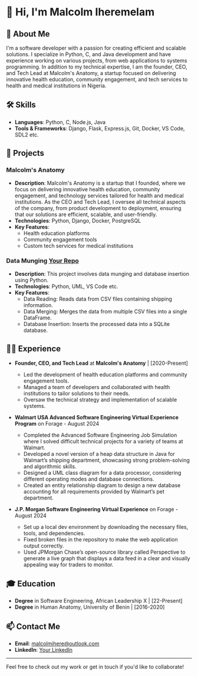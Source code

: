 # 👋 Hi, I'm Malcolm Iheremelam

## 🚀 About Me
I'm a software developer with a passion for creating efficient and scalable solutions. I specialize in Python, C, and Java development and have experience working on various projects, from web applications to systems programming. In addition to my technical expertise, I am the founder, CEO, and Tech Lead at Malcolm's Anatomy, a startup focused on delivering innovative health education, community engagement, and tech services to health and medical institutions in Nigeria.

## 🛠️ Skills
- **Languages**: Python, C, Node.js, Java
- **Tools & Frameworks**: Django, Flask, Express.js, Git, Docker, VS Code, SDL2 etc.

## 💼 Projects
### Malcolm's Anatomy
- **Description**: Malcolm's Anatomy is a startup that I founded, where we focus on delivering innovative health education, community engagement, and technology services tailored for health and medical institutions. As the CEO and Tech Lead, I oversee all technical aspects of the company, from product development to deployment, ensuring that our solutions are efficient, scalable, and user-friendly.
- **Technologies**: Python, Django, Docker, PostgreSQL
- **Key Features**: 
  - Health education platforms
  - Community engagement tools
  - Custom tech services for medical institutions

### Data Munging [Your Repo](https://github.com/malcolms-anatomy/forage-walmart-task-4)
- **Description**: This project involves data munging and database insertion using Python.
- **Technologies**: Python, UML, VS Code etc.
- **Key Features**: 
  - Data Reading: Reads data from CSV files containing shipping information.
  - Data Merging: Merges the data from multiple CSV files into a single DataFrame.
  - Database Insertion: Inserts the processed data into a SQLite database.


## 👨‍💻 Experience
- **Founder, CEO, and Tech Lead** at **Malcolm's Anatomy** | [2020-Present]
  - Led the development of health education platforms and community engagement tools.
  - Managed a team of developers and collaborated with health institutions to tailor solutions to their needs.
  - Oversaw the technical strategy and implementation of scalable systems.
 
- **Walmart USA Advanced Software Engineering Virtual Experience Program** on Forage - August 2024
  - Completed the Advanced Software Engineering Job Simulation where I solved difficult technical projects for a variety of teams at Walmart.
  - Developed a novel version of a heap data structure in Java for Walmart’s shipping department, showcasing strong problem-solving and algorithmic skills.
  - Designed a UML class diagram for a data processor, considering different operating modes and database connections.
  - Created an entity relationship diagram to design a new database accounting for all requirements provided by Walmart’s pet department.

- **J.P. Morgan Software Engineering Virtual Experience** on Forage - August 2024
  - Set up a local dev environment by downloading the necessary files, tools, and dependencies.
  - Fixed broken files in the repository to make the web application output correctly.
  - Used JPMorgan Chase’s open-source library called Perspective to generate a live graph that displays a data feed in a clear and visually appealing way for traders to monitor.

## 🎓 Education
- **Degree** in Software Engineering, African Leadership X | [22-Present]
- **Degree** in Human Anatomy, University of Benin | [2016-2020]

## 📫 Contact Me
- **Email**: [malcolmihere@outlook.com](mailto:your-email@example.com)
- **LinkedIn**: [Your LinkedIn](https://www.linkedin.com/in/malcolm-iheremelam/)

---

Feel free to check out my work or get in touch if you'd like to collaborate!

